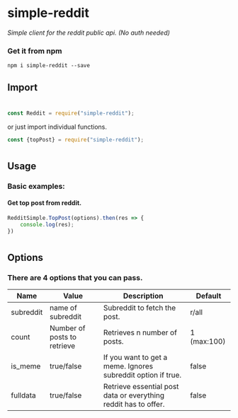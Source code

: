 # simple-reddit
_Simple client for the reddit public api. (No auth needed)_

### Get it from npm

`npm i simple-reddit --save`

## Import
#
```js
const Reddit = require("simple-reddit");
```
or just import individual functions.

```js
const {topPost} = require("simple-reddit");
```
#
## Usage
### Basic examples:
#### Get top post from reddit.
```js 
RedditSimple.TopPost(options).then(res => {
    console.log(res);
})
```
#
## Options
### There are 4 options that you can pass.
| Name      | Value                       | Description                                                      | Default     |
|-----------|-----------------------------|------------------------------------------------------------------|-------------|
| subreddit | name of subreddit           | Subreddit to fetch the post.                                     | r/all       |
| count     | Number of posts to retrieve | Retrieves n number of posts.                                     | 1 (max:100) |
| is_meme   | true/false                  | If you want to get a meme.  Ignores subreddit option if true.    | false       |
| fulldata  | true/false                  | Retrieve essential post data or  everything reddit has to offer. | false       |